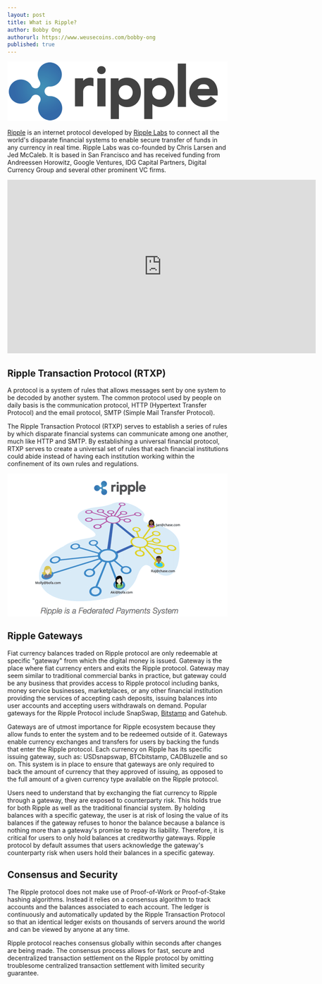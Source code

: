 ```yaml
---
layout: post
title: What is Ripple?
author: Bobby Ong
authorurl: https://www.weusecoins.com/bobby-ong
published: true
---
```


<img src="/images/ripple.png" alt="what is ripple">

<p>
<a href="https://www.coingecko.com/en/price_charts/ripple/usd">Ripple</a> is an internet protocol developed by <a href="https://www.ripplelabs.com/">Ripple Labs</a> to connect all the world's disparate financial systems to enable secure transfer of funds in any currency in real time. Ripple Labs was co-founded by Chris Larsen and Jed McCaleb. It is based in San Francisco and has received funding from Andreessen Horowitz, Google Ventures, IDG Capital Partners, Digital Currency Group and several other prominent VC firms. 

<p>
<iframe width="700" height="394" src="https://www.youtube.com/embed/9zxA3Gt7y3c" frameborder="0" allowfullscreen></iframe>

<h2>Ripple Transaction Protocol (RTXP)</h2>

<p>
A protocol is a system of rules that allows messages sent by one system to be decoded by another system. The common protocol used by people on daily basis is the communication protocol, HTTP (Hypertext Transfer Protocol) and the email protocol, SMTP (Simple Mail Transfer Protocol).
 
<p> 
The Ripple Transaction Protocol (RTXP) serves to establish a series of rules by which disparate financial systems can communicate among one another, much like HTTP and SMTP. By establishing a universal financial protocol, RTXP serves to create a universal set of rules that each financial institutions could abide instead of having each institution working within the confinement of its own rules and regulations.

<p>
<img src="/images/ripple-payment-system.png" alt="ripple payment system">

<h2>Ripple Gateways</h2>

<p>
Fiat currency balances traded on Ripple protocol are only redeemable at specific "gateway" from which the digital money is issued. Gateway is the place where fiat currency enters and exits the Ripple protocol. Gateway may seem similar to traditional commercial banks in practice, but gateway could be any business that provides access to Ripple protocol including banks, money service businesses, marketplaces, or any other financial institution providing the services of accepting cash deposits, issuing balances into user accounts and accepting users withdrawals on demand. Popular gateways for the Ripple Protocol include SnapSwap, <a href="https://www.bitstamp.net/">Bitstamp</a> and Gatehub.
 
<p> 
Gateways are of utmost importance for Ripple ecosystem because they allow funds to enter the system and to be redeemed outside of it. Gateways enable currency exchanges and transfers for users by backing the funds that enter the Ripple protocol. Each currency on Ripple has its specific issuing gateway, such as: USDsnapswap, BTCbitstamp, CADBluzelle and so on. This system is in place to ensure that gateways are only required to back the amount of currency that they approved of issuing, as opposed to the full amount of a given currency type available on the Ripple protocol.

<p>
Users need to understand that by exchanging the fiat currency to Ripple through a gateway, they are exposed to counterparty risk. This holds true for both Ripple as well as the traditional financial system. By holding balances with a specific gateway, the user is at risk of losing the value of its balances if the gateway refuses to honor the balance because a balance is nothing more than a gateway's promise to repay its liability. Therefore, it is critical for users to only hold balances at creditworthy gateways. Ripple protocol by default assumes that users acknowledge the gateway's counterparty risk when users hold their balances in a specific gateway.
 
<h2>Consensus and Security</h2>

<p>
The Ripple protocol does not make use of Proof-of-Work or Proof-of-Stake hashing algorithms. Instead it relies on a consensus algorithm to track accounts and the balances associated to each account. The ledger is continuously and automatically updated by the Ripple Transaction Protocol so that an identical ledger exists on thousands of servers around the world and can be viewed by anyone at any time.

<p>
Ripple protocol reaches consensus globally within seconds after changes are being made. The consensus process allows for fast, secure and decentralized transaction settlement on the Ripple protocol by omitting troublesome centralized transaction settlement with limited security guarantee.